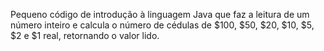 Pequeno código de introdução à linguagem Java
que faz a leitura de um número inteiro e calcula o
número de cédulas de $100, $50, $20, $10, $5, $2 e $1 real,
retornando o valor lido.
